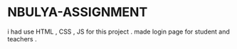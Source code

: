 
# NBULYA-ASSIGNMENT

i had use HTML , CSS , JS for this project .
made login page for student and teachers .
